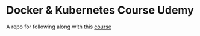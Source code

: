 # Docker & Kubernetes Course Udemy

A repo for following along with this [course](https://www.udemy.com/course/docker-and-kubernetes-the-complete-guide/)
